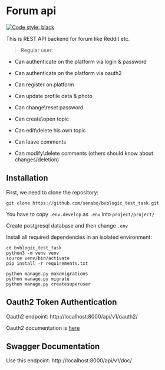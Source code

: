 # Forum api 
[![Code style: black](https://img.shields.io/badge/code%20style-black-000000.svg)](https://github.com/psf/black)

This is REST API backend for forum like Reddit etc.

> Regular user:
* Can authenticate on the platform via login & password
  
* Can authenticate on the platform via oauth2
  
* Can register on platform
  
* Can update profile data & photo 

*  Can change\reset password 

* Can create\open topic

* Can edit\delete his own topic

* Can leave comments

* Can modify\delete comments (others should know about changes/deletion) 

## Installation
First, we need to clone the repository:
```
git clone https://github.com/senabo/bvblogic_test_task.git
```
You have to copy `.env.develop` as `.env` into `project/project/` 

Create postgresql database and then change `.env`

Install all required dependencies in an isolated environment:

```
cd bvblogic_test_task
python3 -m venv venv
source venv/bin/activate
pip install -r requirements.txt
```

```
python manage.py makemigrations
python manage.py migrate
python manage.py createsuperuser
```
## Oauth2 Token Authentication
Oauth2 endpoint: http://localhost:8000/api/v1/oauth2/
   
Oauth2 documentation is [here](https://django-oauth-toolkit.readthedocs.io/en/latest/rest-framework/getting_started.html#step-3-register-an-application)

## Swagger Documentation
Use this endpoint: http://localhost:8000/api/v1/doc/ 

